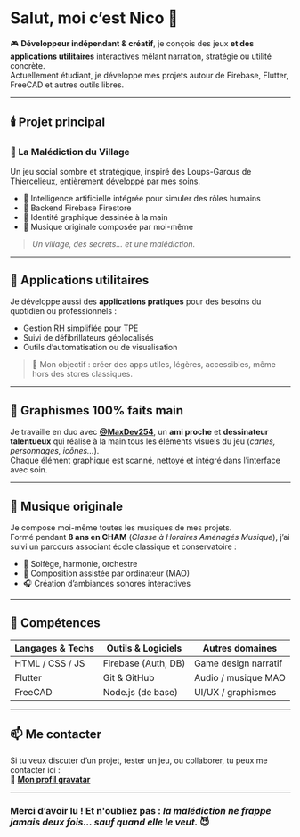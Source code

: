 # Salut, moi c’est Nico 👋

🎮 **Développeur indépendant & créatif**, je conçois des jeux **et des applications utilitaires** interactives mêlant narration, stratégie ou utilité concrète.  
Actuellement étudiant, je développe mes projets autour de Firebase, Flutter, FreeCAD et autres outils libres.

---

## 🕯️ Projet principal

### 🎲 La Malédiction du Village  
Un jeu social sombre et stratégique, inspiré des Loups-Garous de Thiercelieux, entièrement développé par mes soins.  
<!-- - 🔥 Disponible sur Android (en développement public)  -->
- 🧠 Intelligence artificielle intégrée pour simuler des rôles humains  
- 🧱 Backend Firebase Firestore
- 🎨 Identité graphique dessinée à la main  
- 🎼 Musique originale composée par moi-même  

> *Un village, des secrets… et une malédiction.*

---

## 🧰 Applications utilitaires
Je développe aussi des **applications pratiques** pour des besoins du quotidien ou professionnels :  
- Gestion RH simplifiée pour TPE  
- Suivi de défibrillateurs géolocalisés   
- Outils d’automatisation ou de visualisation

> 📱 Mon objectif : créer des apps utiles, légères, accessibles, même hors des stores classiques.

---

## 🎨 Graphismes 100% faits main  
Je travaille en duo avec **[@MaxDev254](https://github.com/MaxDev254)**, un **ami proche** et **dessinateur talentueux** qui réalise à la main tous les éléments visuels du jeu (*cartes, personnages, icônes…*).  
Chaque élément graphique est scanné, nettoyé et intégré dans l’interface avec soin.

---

## 🎵 Musique originale  
Je compose moi-même toutes les musiques de mes projets.  
Formé pendant **8 ans en CHAM** (*Classe à Horaires Aménagés Musique*), j’ai suivi un parcours associant école classique et conservatoire :  
- 🎻 Solfège, harmonie, orchestre  
- 🎹 Composition assistée par ordinateur (MAO)  
- 🎧 Création d’ambiances sonores interactives

---

## 🔧 Compétences

| Langages & Techs | Outils & Logiciels      | Autres domaines        |
|------------------|-------------------------|------------------------|
| HTML / CSS / JS  | Firebase (Auth, DB)     | Game design narratif   |
| Flutter | Git & GitHub            | Audio / musique MAO    |
| FreeCAD          | Node.js (de base)       | UI/UX / graphismes     |

---

## 📫 Me contacter

Si tu veux discuter d’un projet, tester un jeu, ou collaborer, tu peux me contacter ici :  
📩 **[Mon profil gravatar](https://fr.gravatar.com/nduquenoy88)**  

---

### Merci d’avoir lu ! Et n'oubliez pas : *la malédiction ne frappe jamais deux fois… sauf quand elle le veut.* 😈
